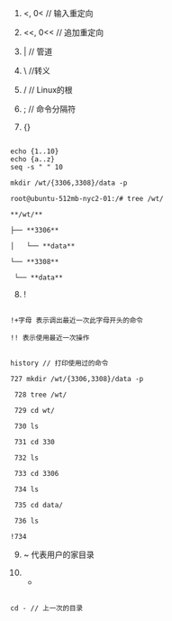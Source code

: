 1. <,     0<              // 输入重定向

2. <<,   0<<             // 追加重定向

3. |           // 管道

4.  \          //转义


5. /           // Linux的根

6. ;         // 命令分隔符


7. {}       
```

echo {1..10}
echo {a..z}
seq -s " " 10

mkdir /wt/{3306,3308}/data -p

root@ubuntu-512mb-nyc2-01:/# tree /wt/

**/wt/**

├── **3306**

│   └── **data**

└── **3308**

 └── **data**
```

8. ! 
```

!+字母 表示调出最近一次此字母开头的命令

!! 表示使用最近一次操作


history // 打印使用过的命令

727 mkdir /wt/{3306,3308}/data -p

 728 tree /wt/

 729 cd wt/

 730 ls

 731 cd 330

 732 ls

 733 cd 3306

 734 ls

 735 cd data/

 736 ls

!734

```


9. ~ 代表用户的家目录


10. -
```

cd - // 上一次的目录

```